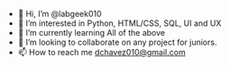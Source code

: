 - 👋 Hi, I’m @labgeek010
- 👀 I’m interested in Python, HTML/CSS, SQL, UI and UX
- 🌱 I’m currently learning All of the above
- 💞️ I’m looking to collaborate on any project for juniors.
- 📫 How to reach me dchavez010@gmail.com

<!---
labgeek010/labgeek010 is a ✨ special ✨ repository because its `README.md` (this file) appears on your GitHub profile.
You can click the Preview link to take a look at your changes.
--->
